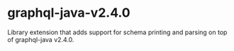 # graphql-java-v2.4.0
Library extension that adds support for schema printing and parsing on top of graphql-java v2.4.0.
